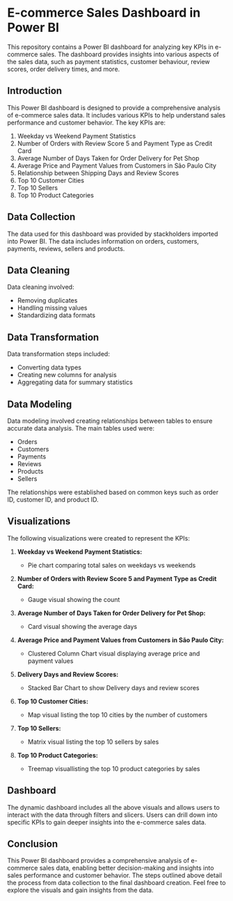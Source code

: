 # E-commerce Sales Dashboard in Power BI

This repository contains a Power BI dashboard for analyzing key KPIs in e-commerce sales. The dashboard provides insights into various aspects of the sales data, such as payment statistics, customer behaviour, review scores, order delivery times, and more.

## Introduction
This Power BI dashboard is designed to provide a comprehensive analysis of e-commerce sales data. It includes various KPIs to help understand sales performance and customer behavior. The key KPIs are:
1. Weekday vs Weekend Payment Statistics
2. Number of Orders with Review Score 5 and Payment Type as Credit Card
3. Average Number of Days Taken for Order Delivery for Pet Shop
4. Average Price and Payment Values from Customers in São Paulo City
5. Relationship between Shipping Days and Review Scores
6. Top 10 Customer Cities
7. Top 10 Sellers
8. Top 10 Product Categories

## Data Collection
The data used for this dashboard was provided by stackholders imported into Power BI. The data includes information on orders, customers, payments, reviews, sellers and products.

## Data Cleaning
Data cleaning involved:
- Removing duplicates
- Handling missing values
- Standardizing data formats

## Data Transformation
Data transformation steps included:
- Converting data types
- Creating new columns for analysis
- Aggregating data for summary statistics

## Data Modeling
Data modeling involved creating relationships between tables to ensure accurate data analysis. The main tables used were:
- Orders
- Customers
- Payments
- Reviews
- Products
- Sellers

The relationships were established based on common keys such as order ID, customer ID, and product ID.

## Visualizations
The following visualizations were created to represent the KPIs:

1. **Weekday vs Weekend Payment Statistics:**
   - Pie chart comparing total sales on weekdays vs weekends

2. **Number of Orders with Review Score 5 and Payment Type as Credit Card:**
   - Gauge visual showing the count

3. **Average Number of Days Taken for Order Delivery for Pet Shop:**
   - Card visual showing the average days

4. **Average Price and Payment Values from Customers in São Paulo City:**
   -  Clustered Column Chart visual displaying average price and payment values

5. **Delivery Days and Review Scores:**
   - Stacked Bar Chart to show Delivery days and review scores

6. **Top 10 Customer Cities:**
   - Map visual listing the top 10 cities by the number of customers

7. **Top 10 Sellers:**
   - Matrix visual listing the top 10 sellers by sales

8. **Top 10 Product Categories:**
   - Treemap visuallisting the top 10 product categories by sales

## Dashboard
The dynamic dashboard includes all the above visuals and allows users to interact with the data through filters and slicers. Users can drill down into specific KPIs to gain deeper insights into the e-commerce sales data.

## Conclusion
This Power BI dashboard provides a comprehensive analysis of e-commerce sales data, enabling better decision-making and insights into sales performance and customer behavior. The steps outlined above detail the process from data collection to the final dashboard creation. Feel free to explore the visuals and gain insights from the data.
